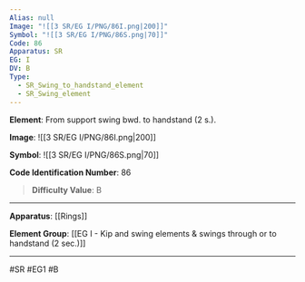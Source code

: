 ```yaml
---
Alias: null
Image: "![[3 SR/EG I/PNG/86I.png|200]]"
Symbol: "![[3 SR/EG I/PNG/86S.png|70]]"
Code: 86
Apparatus: SR
EG: I
DV: B
Type:
  - SR_Swing_to_handstand_element
  - SR_Swing_element
---
```

**Element**: From support swing bwd. to handstand (2 s.).

**Image**:
![[3 SR/EG I/PNG/86I.png|200]]

**Symbol**:
![[3 SR/EG I/PNG/86S.png|70]]

**Code Identification Number**: 86

>**Difficulty Value**: B

___
**Apparatus**: [[Rings]]

**Element Group**: [[EG I - Kip and swing elements & swings through or to handstand (2 sec.)]]
___
#SR #EG1 #B
